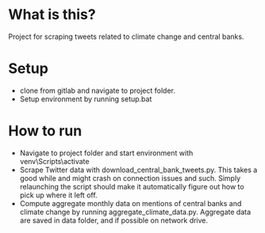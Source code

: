 # What is this?
Project for scraping tweets related to climate change and central banks.

# Setup
- clone from gitlab and navigate to project folder.
- Setup environment by running setup.bat

# How to run
- Navigate to project folder and start environment with venv\Scripts\activate
- Scrape Twitter data with download_central_bank_tweets.py. This takes a good while and might crash on connection issues and such. Simply relaunching the script should make it automatically figure out how to pick up where it left off.
- Compute aggregate monthly data on mentions of central banks and climate change by running aggregate_climate_data.py. Aggregate data are saved in data folder, and if possible on network drive.